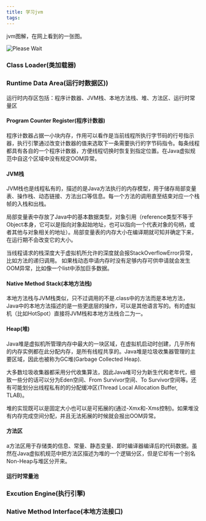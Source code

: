 ```yaml
---
title: 学习jvm
tags:
---
```


jvm图解，在网上看到的一张图。

![Please Wait](JVM-Architecture.png)

### Class Loader(类加载器)

### Runtime Data Area(运行时数据区))

运行时内存区包括：程序计数器、JVM栈、本地方法栈、堆、方法区、运行时常量区

#### Program Counter Register(程序计数器)

程序计数器占据一小块内存，作用可以看作是当前线程所执行字节码的行号指示器，执行引擎通过改变计数器的值来选取下一条需要执行的字节码指令。每条线程都具有各自的一个程序计数器，方便线程切换时恢复到指定位置。在Java虚拟规范中自这个区域中没有规定OOM异常。

#### JVM栈

JVM栈也是线程私有的，描述的是Java方法执行的内存模型，用于储存局部变量表、操作栈、动态链接、方法出口等信息。每一个方法的调用直至结束对应一个栈帧的入栈和出栈。

局部变量表中存放了Java中的基本数据类型，对象引用（reference类型不等于Object本身，它可以是指向对象起始地址，也可以指向一个代表对象的句柄，或者其他与对象相关的地址）。局部变量表的内存大小在编译期就可知并确定下来，在运行期不会改变它的大小。

当线程请求的栈深度大于虚拟机所允许的深度就会报StackOverflowError异常，比如方法的递归调用。
如果栈动态申请内存时没有足够内存可供申请就会发生OOM异常，比如像一个list中添加巨多数据。

#### Native Method Stack(本地方法栈)

本地方法栈与JVM栈类似，只不过调用的不是.class中的方法而是本地方法，Java中的本地方法描述的是一些更底层的操作，可以是其他语言写的。有的虚拟机（比如HotSpot）直接将JVM栈和本地方法栈合二为一。

#### Heap(堆)

Java堆是虚拟机所管理内存中最大的一块区域，在虚拟机启动时创建，几乎所有的内存实例都在此分配内存，是所有线程共享的。Java堆是垃圾收集器管理的主要区域，因此也被称为GC堆(Garbage Collected Heap).

大多数垃圾收集器都采用分代收集算法，因此Java堆可分为新生代和老年代，细致一些分的话可以分为Eden空间、From Survivor空间、To Survivor空间等。还有可能划分出线程私有的的分配缓冲区(Thread Local Allocation Buffer, TLAB)。

堆的实现既可以是固定大小也可以是可拓展的(通过-Xmx和-Xms控制)。如果堆没有内存完成空间分配，并且无法拓展的时候就会报出OOM异常。

#### 方法区

a方法区用于存储类的信息、常量、静态变量、即时编译器编译后的代码数据。虽然在Java虚拟机规范中把方法区描述为堆的一个逻辑分区，但是它却有一个别名Non-Heap与堆区分开来。

#### 运行时常量池



### Excution Engine(执行引擎)

### Native Method Interface(本地方法接口)
